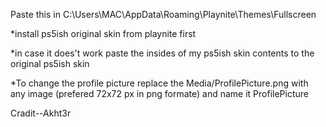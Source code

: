 Paste this in
C:\Users\MAC\AppData\Roaming\Playnite\Themes\Fullscreen

*install ps5ish original skin from playnite first

*in case it does't work paste the insides of my ps5ish skin contents to the original ps5ish skin

*To change the profile picture replace the Media/ProfilePicture.png with any image (prefered 72x72 px in png formate) and name it ProfilePicture 

Cradit--Akht3r

